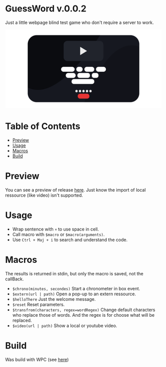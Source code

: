# GuessWord v.0.0.2

Just a little webpage blind test game who don't require a server to work.

![alt text](https://github.com/LoucasMaillet/GuessWord/blob/main/ico.png?raw=true)

# Table of Contents

* [Preview](#preview)
* [Usage](#usage)
* [Macros](#macros)
* [Build](#build)

# Preview

You can see a preview of release [here](https://htmlpreview.github.io/?https://github.com/LoucasMaillet/GuessWord/blob/main/release/index.html). Just know the import of local ressource (like video) isn't supported.

# Usage

 * Wrap sentence with `¤` to use space in cell.
 * Call macro with `$macro` or `$macro(arguments)`.
 * Use `Ctrl + Maj + i` to search and understand the code.

# Macros

The results is returned in stdin, but only the macro is saved, not the callBack.

- `$chrono(minutes, secondes)` Start a chronometer in box event.
- `$extern(url | path)` Open a pop-up to an extern ressource.
- `$helloThere` Just the welcome message. 
- `$reset` Reset parameters.
- `$transfrom(characters, regex=wordRegex)` Change default characters who replace those of words. And the regex is for choose what will be replaced.
- `$video(url | path)` Show a local or youtube video.


# Build

Was build with WPC (see [here](https://github.com/LoucasMaillet/WPC))

